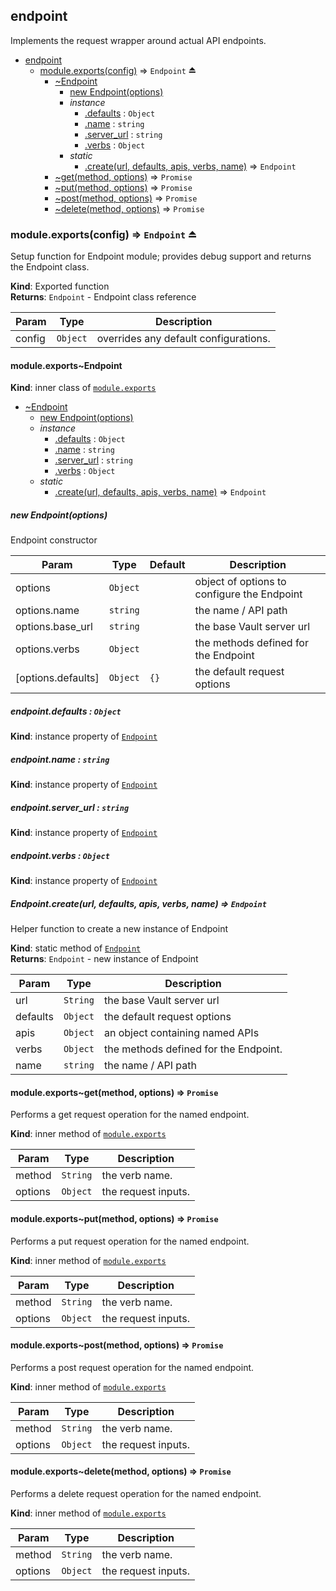 <a name="module_endpoint"></a>
## endpoint
Implements the request wrapper around actual API endpoints.


* [endpoint](#module_endpoint)
    * [module.exports(config)](#exp_module_endpoint--module.exports) ⇒ <code>Endpoint</code> ⏏
        * [~Endpoint](#module_endpoint--module.exports..Endpoint)
            * [new Endpoint(options)](#new_module_endpoint--module.exports..Endpoint_new)
            * _instance_
                * [.defaults](#module_endpoint--module.exports..Endpoint+defaults) : <code>Object</code>
                * [.name](#module_endpoint--module.exports..Endpoint+name) : <code>string</code>
                * [.server_url](#module_endpoint--module.exports..Endpoint+server_url) : <code>string</code>
                * [.verbs](#module_endpoint--module.exports..Endpoint+verbs) : <code>Object</code>
            * _static_
                * [.create(url, defaults, apis, verbs, name)](#module_endpoint--module.exports..Endpoint.create) ⇒ <code>Endpoint</code>
        * [~get(method, options)](#module_endpoint--module.exports..get) ⇒ <code>Promise</code>
        * [~put(method, options)](#module_endpoint--module.exports..put) ⇒ <code>Promise</code>
        * [~post(method, options)](#module_endpoint--module.exports..post) ⇒ <code>Promise</code>
        * [~delete(method, options)](#module_endpoint--module.exports..delete) ⇒ <code>Promise</code>

<a name="exp_module_endpoint--module.exports"></a>
### module.exports(config) ⇒ <code>Endpoint</code> ⏏
Setup function for Endpoint module; provides debug support and returns
the Endpoint class.

**Kind**: Exported function  
**Returns**: <code>Endpoint</code> - Endpoint class reference  

| Param | Type | Description |
| --- | --- | --- |
| config | <code>Object</code> | overrides any default configurations. |

<a name="module_endpoint--module.exports..Endpoint"></a>
#### module.exports~Endpoint
**Kind**: inner class of <code>[module.exports](#exp_module_endpoint--module.exports)</code>  

* [~Endpoint](#module_endpoint--module.exports..Endpoint)
    * [new Endpoint(options)](#new_module_endpoint--module.exports..Endpoint_new)
    * _instance_
        * [.defaults](#module_endpoint--module.exports..Endpoint+defaults) : <code>Object</code>
        * [.name](#module_endpoint--module.exports..Endpoint+name) : <code>string</code>
        * [.server_url](#module_endpoint--module.exports..Endpoint+server_url) : <code>string</code>
        * [.verbs](#module_endpoint--module.exports..Endpoint+verbs) : <code>Object</code>
    * _static_
        * [.create(url, defaults, apis, verbs, name)](#module_endpoint--module.exports..Endpoint.create) ⇒ <code>Endpoint</code>

<a name="new_module_endpoint--module.exports..Endpoint_new"></a>
##### new Endpoint(options)
Endpoint constructor


| Param | Type | Default | Description |
| --- | --- | --- | --- |
| options | <code>Object</code> |  | object of options to configure the Endpoint |
| options.name | <code>string</code> |  | the name / API path |
| options.base_url | <code>string</code> |  | the base Vault server url |
| options.verbs | <code>Object</code> |  | the methods defined for the Endpoint |
| [options.defaults] | <code>Object</code> | <code>{}</code> | the default request options |

<a name="module_endpoint--module.exports..Endpoint+defaults"></a>
##### endpoint.defaults : <code>Object</code>
**Kind**: instance property of <code>[Endpoint](#module_endpoint--module.exports..Endpoint)</code>  
<a name="module_endpoint--module.exports..Endpoint+name"></a>
##### endpoint.name : <code>string</code>
**Kind**: instance property of <code>[Endpoint](#module_endpoint--module.exports..Endpoint)</code>  
<a name="module_endpoint--module.exports..Endpoint+server_url"></a>
##### endpoint.server_url : <code>string</code>
**Kind**: instance property of <code>[Endpoint](#module_endpoint--module.exports..Endpoint)</code>  
<a name="module_endpoint--module.exports..Endpoint+verbs"></a>
##### endpoint.verbs : <code>Object</code>
**Kind**: instance property of <code>[Endpoint](#module_endpoint--module.exports..Endpoint)</code>  
<a name="module_endpoint--module.exports..Endpoint.create"></a>
##### Endpoint.create(url, defaults, apis, verbs, name) ⇒ <code>Endpoint</code>
Helper function to create a new instance of Endpoint

**Kind**: static method of <code>[Endpoint](#module_endpoint--module.exports..Endpoint)</code>  
**Returns**: <code>Endpoint</code> - new instance of Endpoint  

| Param | Type | Description |
| --- | --- | --- |
| url | <code>String</code> | the base Vault server url |
| defaults | <code>Object</code> | the default request options |
| apis | <code>Object</code> | an object containing named APIs |
| verbs | <code>Object</code> | the methods defined for the Endpoint. |
| name | <code>string</code> | the name / API path |

<a name="module_endpoint--module.exports..get"></a>
#### module.exports~get(method, options) ⇒ <code>Promise</code>
Performs a get request operation for the named endpoint.

**Kind**: inner method of <code>[module.exports](#exp_module_endpoint--module.exports)</code>  

| Param | Type | Description |
| --- | --- | --- |
| method | <code>String</code> | the verb name. |
| options | <code>Object</code> | the request inputs. |

<a name="module_endpoint--module.exports..put"></a>
#### module.exports~put(method, options) ⇒ <code>Promise</code>
Performs a put request operation for the named endpoint.

**Kind**: inner method of <code>[module.exports](#exp_module_endpoint--module.exports)</code>  

| Param | Type | Description |
| --- | --- | --- |
| method | <code>String</code> | the verb name. |
| options | <code>Object</code> | the request inputs. |

<a name="module_endpoint--module.exports..post"></a>
#### module.exports~post(method, options) ⇒ <code>Promise</code>
Performs a post request operation for the named endpoint.

**Kind**: inner method of <code>[module.exports](#exp_module_endpoint--module.exports)</code>  

| Param | Type | Description |
| --- | --- | --- |
| method | <code>String</code> | the verb name. |
| options | <code>Object</code> | the request inputs. |

<a name="module_endpoint--module.exports..delete"></a>
#### module.exports~delete(method, options) ⇒ <code>Promise</code>
Performs a delete request operation for the named endpoint.

**Kind**: inner method of <code>[module.exports](#exp_module_endpoint--module.exports)</code>  

| Param | Type | Description |
| --- | --- | --- |
| method | <code>String</code> | the verb name. |
| options | <code>Object</code> | the request inputs. |

